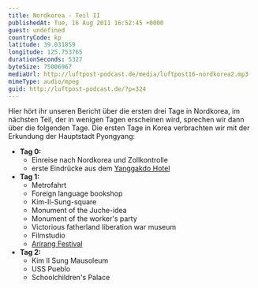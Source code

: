 ```yaml
---
title: Nordkorea - Teil II
publishedAt: Tue, 16 Aug 2011 16:52:45 +0000
guest: undefined
countryCode: kp
latitude: 39.031859
longitude: 125.753765
durationSeconds: 5327
byteSize: 75006967
mediaUrl: http://luftpost-podcast.de/media/luftpost16-nordkorea2.mp3
mimeType: audio/mpeg
guid: http://luftpost-podcast.de/?p=324
---
```


Hier hört ihr unseren Bericht über die ersten drei Tage in Nordkorea, im nächsten Teil, der in wenigen Tagen erscheinen wird, sprechen wir dann über die folgenden Tage. Die ersten Tage in Korea verbrachten wir mit der Erkundung der Hauptstadt Pyongyang: 
* **Tag 0:**  
   * Einreise nach Nordkorea und Zollkontrolle  
   * erste Eindrücke aus dem [Yanggakdo Hotel](http://en.wikipedia.org/wiki/Yanggakdo%5FHotel)
* **Tag 1:**  
   * Metrofahrt  
   * Foreign language bookshop  
   * Kim-Il-Sung-square  
   * Monument of the Juche-idea  
   * Monument of the worker's party  
   * Victorious fatherland liberation war museum  
   * Filmstudio  
   * [Arirang Festival](http://en.wikipedia.org/wiki/Arirang%5FFestival)
* **Tag 2:**  
   * Kim Il Sung Mausoleum  
   * USS Pueblo  
   * Schoolchildren's Palace
